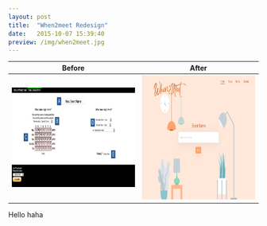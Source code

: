 ```yaml
---
layout: post
title:  "When2meet Redesign"
date:   2015-10-07 15:39:40
preview: /img/when2meet.jpg
---
```


Before                                                              |  After
--------------------------------------------------------------------|--------------------------------------------------------------------
<img src="/img/when2meet now.png" alt="When2meet" title="Old version" height="200" /> |<img src="/img/when2meet homepage.jpg" alt="When2meet" title="New version" height="250" />


Hello
haha
